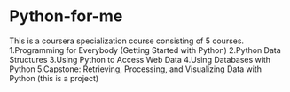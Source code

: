 # Python-for-me
This is a coursera specialization course consisting of 5 courses.
1.Programming for Everybody (Getting Started with Python)
2.Python Data Structures
3.Using Python to Access Web Data
4.Using Databases with Python
5.Capstone: Retrieving, Processing, and Visualizing Data with Python (this is a project)

